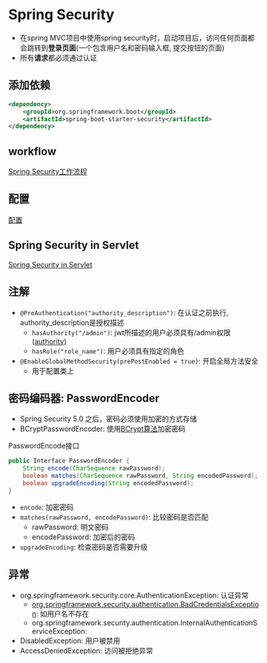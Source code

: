 # Spring Security

- 在spring MVC项目中使用spring security时，启动项目后，访问任何页面都会跳转到**登录页面**(一个包含用户名和密码输入框, 提交按钮的页面)
- 所有**请求**都必须通过认证

## 添加依赖

```xml
<dependency>
    <groupId>org.springframework.boot</groupId>
    <artifactId>spring-boot-starter-security</artifactId>
</dependency>
```

## workflow

[Spring Security工作流程](springsecurity-workflow.md)

## 配置

[配置](springsecurity-configuration.md)

## Spring Security in Servlet

[Spring Security in Servlet](springsecurity-in-servlet.md)

## 注解

- `@PreAuthentication("authority_description")`: 在认证之前执行, authority_description是授权描述
  - `hasAuthority("/admin")`: jwt所描述的用户必须具有/admin权限([authority]())
  - `hasRole("role_name")`: 用户必须具有指定的角色
- `@EnableGlobalMethodSecurity(prePostEnabled = true)`: 开启全局方法安全
  - 用于配置类上

## 密码编码器: PasswordEncoder

- Spring Security 5.0 之后，密码必须使用加密的方式存储
- BCryptPasswordEncoder: 使用[BCrypt算法](../../../unsorted/message-digest-algorithm.md)加密密码

PasswordEncode接口

```java
public Interface PasswordEncoder {
    String encode(CharSequence rawPassword);
    boolean matches(CharSequence rawPassword, String encodedPassword);
    boolean upgradeEncoding(String encodedPassword);
}
```

- `encode`: 加密密码
- `matches(rawPassword, encodePassword)`: 比较密码是否匹配
  - rawPassword: 明文密码
  - encodePassword: 加密后的密码
- `upgradeEncoding`: 检查密码是否需要升级

## 异常

- org.springframework.security.core.AuthenticationException: 认证异常
  - [org.springframework.security.authentication.BadCredentialsException](springsecurity-authenticationmanager-interface.md): 如用户名不存在
  - org.springframework.security.authentication.InternalAuthenticationServiceException:
- DisabledException: 用户被禁用
- AccessDeniedException: 访问被拒绝异常